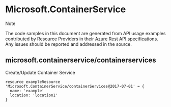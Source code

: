 # Microsoft.ContainerService
  
> [!NOTE]
> The code samples in this document are generated from API usage examples contributed by Resource Providers in their [Azure Rest API specifications](https://github.com/Azure/azure-rest-api-specs). Any issues should be reported and addressed in the source.


## microsoft.containerservice/containerservices

Create/Update Container Service
```bicep
resource exampleResource 'Microsoft.ContainerService/containerServices@2017-07-01' = {
  name: 'example'
  location: 'location1'
}
```
